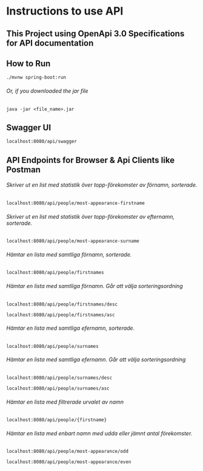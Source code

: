 # Instructions to use API
## This Project using OpenApi 3.0 Specifications for API documentation

## How to Run
`./mvnw spring-boot:run`

###### Or, if you downloaded the jar file
`java -jar <file_name>.jar`

## Swagger UI
`localhost:8080/api/swagger`

## API Endpoints for Browser & Api Clients like Postman

###### Skriver ut en list med statistik över topp-förekomster av förnamn, sorterade.
`localhost:8080/api/people/most-appearance-firstname`

###### Skriver ut en list med statistik över topp-förekomster av efternamn, sorterade.
`localhost:8080/api/people/most-appearance-surname`

###### Hämtar en lista med samtliga förnamn, sorterade.
`localhost:8080/api/people/firstnames`

###### Hämtar en lista med samtliga förnamn. Går att välja sorteringsordning
`localhost:8080/api/people/firstnames/desc`

`localhost:8080/api/people/firstnames/asc`

###### Hämtar en lista med samtliga efernamn, sorterade.
`localhost:8080/api/people/surnames`

###### Hämtar en lista med samtliga efernamn. Går att välja sorteringsordning
`localhost:8080/api/people/surnames/desc`

`localhost:8080/api/people/surnames/asc`

###### Hämtar en lista med filtrerade urvalet av namn
`localhost:8080/api/people/{firstname}`

###### Hämtar en lista med enbart namn med udda eller jämnt antal förekomster.
`localhost:8080/api/people/most-appearance/odd`

`localhost:8080/api/people/most-appearance/even`
